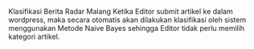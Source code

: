 Klasifikasi Berita Radar Malang
Ketika Editor submit artikel ke dalam wordpress, maka secara otomatis akan dilakukan klasifikasi oleh sistem menggunakan Metode Naive Bayes sehingga Editor tidak perlu memilih kategori artikel.

